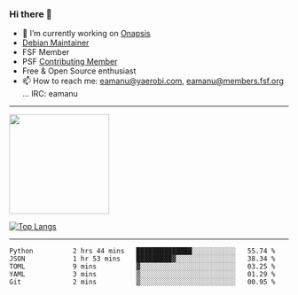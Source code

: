 ### Hi there 👋


- 🔭 I’m currently working on [Onapsis](http://onapsis.com)
- [Debian Maintainer](https://qa.debian.org/developer.php?login=eamanu%40yaerobi.com)
- FSF Member
- PSF [Contributing Member](https://www.python.org/psf/membership/#what-membership-classes-are-there)
- Free & Open Source enthusiast 
- 📫 How to reach me: eamanu@yaerobi.com, eamanu@members.fsf.org ... IRC: eamanu

---

<img height="180em" src="https://github-readme-stats.vercel.app/api?theme=dark&username=eamanu&show_icons=true&hide_border=true&&count_private=true&include_all_commits=true" />

[![Top Langs](https://github-readme-stats.vercel.app/api/top-langs/?theme=dark&username=eamanu&layout=compact)](https://github.com/anuraghazra/github-readme-stats)

---

<!--START_SECTION:waka-->

```text
Python          2 hrs 44 mins   ██████████████░░░░░░░░░░░   55.74 %
JSON            1 hr 53 mins    █████████▓░░░░░░░░░░░░░░░   38.34 %
TOML            9 mins          ▓░░░░░░░░░░░░░░░░░░░░░░░░   03.25 %
YAML            3 mins          ▒░░░░░░░░░░░░░░░░░░░░░░░░   01.29 %
Git             2 mins          ▒░░░░░░░░░░░░░░░░░░░░░░░░   00.95 %
```

<!--END_SECTION:waka-->

